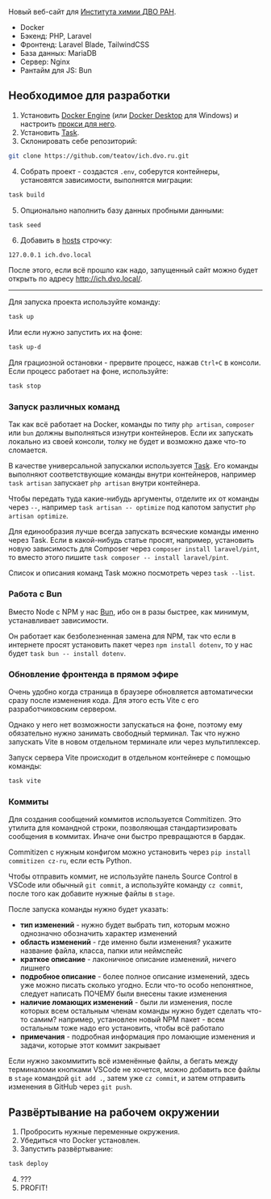 Новый веб-сайт для [Института химии ДВО РАН](http://www.ich.dvo.ru/).

- Docker
- Бэкенд: PHP, Laravel
- Фронтенд: Laravel Blade, TailwindCSS
- База данных: MariaDB
- Сервер: Nginx
- Рантайм для JS: Bun

## Необходимое для разработки
1. Установить [Docker Engine](https://docs.docker.com/engine/install/)
(или [Docker Desktop](https://docs.docker.com/desktop/install/windows-install/)
для Windows) и настроить [прокси для него](https://gist.github.com/beeyev/143ec1ae9eb21e7c3b6d55f1bbaf5ce2).
2. Установить [Task](https://taskfile.dev/installation/#get-the-binary).
3. Склонировать себе репозиторий:
``` bash
git clone https://github.com/teatov/ich.dvo.ru.git
```
4. Собрать проект - создастся `.env`, соберутся контейнеры,
установятся зависимости, выполнятся миграции:
```bash
task build
```
5. Опционально наполнить базу данных пробными данными:
```bash
task seed
```
6. Добавить в [hosts](https://en.wikipedia.org/wiki/Hosts_(file)#Location_in_the_file_system) строчку:
```
127.0.0.1 ich.dvo.local
```

После этого, если всё прошло как надо,
запущенный сайт можно будет открыть по адресу http://ich.dvo.local/.

---
Для запуска проекта используйте команду:
```bash
task up
```

Или если нужно запустить их на фоне:
```bash
task up-d
```

Для грациозной остановки - прервите процесс, нажав `Ctrl+C` в консоли.
Если процесс работает на фоне, используйте:
```bash
task stop
```

### Запуск различных команд
Так как всё работает на Docker, команды по типу `php artisan`,
`composer` или `bun` должны выполняться изнутри контейнеров.
Если их запускать локально из своей консоли,
толку не будет и возможно даже что-то сломается.

В качестве универсальной запускалки используется [Task](https://taskfile.dev/).
Его команды выполняют соответствующие команды внутри контейнеров,
например `task artisan` запускает `php artisan` внутри контейнера.

Чтобы передать туда какие-нибудь аргументы, отделите их от команды через `--`,
например `task artisan -- optimize` под капотом запустит `php artisan optimize`.

Для единообразия лучше всегда запускать всяческие команды именно через Task.
Если в какой-нибудь статье просят, например, установить новую зависимость
для Composer через `composer install laravel/pint`,
то вместо этого пишите `task composer -- install laravel/pint`.

Список и описания команд Task можно посмотреть через `task --list`.

### Работа с Bun
Вместо Node с NPM у нас [Bun](https://bun.sh/), ибо он в разы быстрее,
как минимум, устанавливает зависимости.

Он работает как безболезненная замена для NPM, так что если
в интернете просят установить пакет через `npm install dotenv`,
то у нас будет `task bun -- install dotenv`.

### Обновление фронтенда в прямом эфире
Очень удобно когда страница в браузере обновляется автоматически сразу
после изменения кода. Для этого есть Vite с его разработчиковским сервером.

Однако у него нет возможности запускаться на фоне,
поэтому ему обязательно нужно занимать свободный терминал.
Так что нужно запускать Vite в новом отдельном терминале или через мультиплексер.

Запуск сервера Vite происходит в отдельном контейнере с помощью команды:
```bash
task vite
```

### Коммиты
Для создания сообщений коммитов используется Commitizen.
Это утилита для командной строки, позволяющая стандартизировать сообщения
в коммитах. Иначе они быстро превращаются в бардак.

Commitizen с нужным конфигом можно установить
через `pip install commitizen cz-ru`, если есть Python.

Чтобы отправить коммит, не используйте панель Source Control в VSCode
или обычный `git commit`, а используйте команду `cz commit`,
после того как добавите нужные файлы в `stage`.

После запуска команды нужно будет указать:
- **тип изменений** - нужно будет выбрать тип, которым можно
однозначно обозначить характер изменений
- **область изменений** - где именно были изменения?
укажите название файла, класса, папки или неймспейс
- **краткое описание** - лаконичное описание изменений, ничего лишнего
- **подробное описание** - более полное описание изменений,
здесь уже можно писать сколько угодно. Если что-то особо непонятное,
следует написать ПОЧЕМУ были внесены такие изменения
- **наличие ломающих изменений** - были ли изменения, после которых
всем остальным членам команды нужно будет сделать что-то самим?
например, установлен новый NPM пакет - всем остальным тоже надо его установить,
чтобы всё работало
- **примечания** - подробная информация про ломающие изменения и задачи,
которые этот коммит закрывает

Если нужно закоммитить всё изменённые файлы, а бегать между терминаломи кнопками
VSCode не хочется, можно добавить все файлы в `stage` командой `git add .`,
затем уже `cz commit`, и затем отправить изменения в GitHub через `git push`.

## Развёртывание на рабочем окружении 
1. Пробросить нужные переменные окружения.
2. Убедиться что Docker установлен.
3. Запустить развёртывание:
```bash
task deploy
```
4. ???
5. PROFIT!
